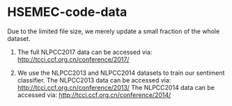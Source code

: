 # HSEMEC-code-data

Due to the limited file size, we merely update a small fraction of the whole dataset. 

1. The full NLPCC2017 data can be accessed via: http://tcci.ccf.org.cn/conference/2017/

2. We use the NLPCC2013 and NLPCC2014 datasets to train our sentiment classifier. 
   The NLPCC2013 data can be accessed via: http://tcci.ccf.org.cn/conference/2013/
   The NLPCC2014 data can be accessed via: http://tcci.ccf.org.cn/conference/2014/

